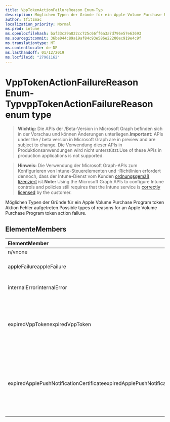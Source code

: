 ```yaml
---
title: VppTokenActionFailureReason Enum-Typ
description: Möglichen Typen der Gründe für ein Apple Volume Purchase Program token Aktion Fehler aufgetreten.
author: tfitzmac
localization_priority: Normal
ms.prod: intune
ms.openlocfilehash: baf33c29a822cc725c66ff6a3a7d796e57e63693
ms.sourcegitcommit: 36be044c89a19af84c93e586e22200ec919e4c9f
ms.translationtype: MT
ms.contentlocale: de-DE
ms.lasthandoff: 01/12/2019
ms.locfileid: "27961162"
---
```

# <a name="vpptokenactionfailurereason-enum-type"></a><span data-ttu-id="9f7cb-103">VppTokenActionFailureReason Enum-Typ</span><span class="sxs-lookup"><span data-stu-id="9f7cb-103">vppTokenActionFailureReason enum type</span></span>

> <span data-ttu-id="9f7cb-104">**Wichtig:** Die APIs der /Beta-Version in Microsoft Graph befinden sich in der Vorschau und können Änderungen unterliegen.</span><span class="sxs-lookup"><span data-stu-id="9f7cb-104">**Important:** APIs under the / beta version in Microsoft Graph are in preview and are subject to change.</span></span> <span data-ttu-id="9f7cb-105">Die Verwendung dieser APIs in Produktionsanwendungen wird nicht unterstützt.</span><span class="sxs-lookup"><span data-stu-id="9f7cb-105">Use of these APIs in production applications is not supported.</span></span>

> <span data-ttu-id="9f7cb-106">**Hinweis:** Die Verwendung der Microsoft Graph-APIs zum Konfigurieren von Intune-Steuerelementen und -Richtlinien erfordert dennoch, dass der Intune-Dienst vom Kunden [ordnungsgemäß lizenziert](https://go.microsoft.com/fwlink/?linkid=839381) ist.</span><span class="sxs-lookup"><span data-stu-id="9f7cb-106">**Note:** Using the Microsoft Graph APIs to configure Intune controls and policies still requires that the Intune service is [correctly licensed](https://go.microsoft.com/fwlink/?linkid=839381) by the customer.</span></span>

<span data-ttu-id="9f7cb-107">Möglichen Typen der Gründe für ein Apple Volume Purchase Program token Aktion Fehler aufgetreten.</span><span class="sxs-lookup"><span data-stu-id="9f7cb-107">Possible types of reasons for an Apple Volume Purchase Program token action failure.</span></span>
## <a name="members"></a><span data-ttu-id="9f7cb-108">Elemente</span><span class="sxs-lookup"><span data-stu-id="9f7cb-108">Members</span></span>
|<span data-ttu-id="9f7cb-109">Element</span><span class="sxs-lookup"><span data-stu-id="9f7cb-109">Member</span></span>|<span data-ttu-id="9f7cb-110">Wert</span><span class="sxs-lookup"><span data-stu-id="9f7cb-110">Value</span></span>|<span data-ttu-id="9f7cb-111">Beschreibung</span><span class="sxs-lookup"><span data-stu-id="9f7cb-111">Description</span></span>|
|:---|:---|:---|
|<span data-ttu-id="9f7cb-112">n/v</span><span class="sxs-lookup"><span data-stu-id="9f7cb-112">none</span></span>|<span data-ttu-id="9f7cb-113">0</span><span class="sxs-lookup"><span data-stu-id="9f7cb-113">0</span></span>|<span data-ttu-id="9f7cb-114">Keine.</span><span class="sxs-lookup"><span data-stu-id="9f7cb-114">None.</span></span>|
|<span data-ttu-id="9f7cb-115">appleFailure</span><span class="sxs-lookup"><span data-stu-id="9f7cb-115">appleFailure</span></span>|<span data-ttu-id="9f7cb-116">1</span><span class="sxs-lookup"><span data-stu-id="9f7cb-116">1</span></span>|<span data-ttu-id="9f7cb-117">Apple Dienst ist ein Fehler aufgetreten.</span><span class="sxs-lookup"><span data-stu-id="9f7cb-117">There was an error on Apple's service.</span></span>|
|<span data-ttu-id="9f7cb-118">internalError</span><span class="sxs-lookup"><span data-stu-id="9f7cb-118">internalError</span></span>|<span data-ttu-id="9f7cb-119">2</span><span class="sxs-lookup"><span data-stu-id="9f7cb-119">2</span></span>|<span data-ttu-id="9f7cb-120">Ein interner Fehler ist aufgetreten.</span><span class="sxs-lookup"><span data-stu-id="9f7cb-120">There was an internal error.</span></span>|
|<span data-ttu-id="9f7cb-121">expiredVppToken</span><span class="sxs-lookup"><span data-stu-id="9f7cb-121">expiredVppToken</span></span>|<span data-ttu-id="9f7cb-122">3</span><span class="sxs-lookup"><span data-stu-id="9f7cb-122">3</span></span>|<span data-ttu-id="9f7cb-123">Ein Fehler aufgetreten, da das Token Apple Volume Purchase Program abgelaufen wurde.</span><span class="sxs-lookup"><span data-stu-id="9f7cb-123">There was an error because the Apple Volume Purchase Program token was expired.</span></span>|
|<span data-ttu-id="9f7cb-124">expiredApplePushNotificationCertificate</span><span class="sxs-lookup"><span data-stu-id="9f7cb-124">expiredApplePushNotificationCertificate</span></span>|<span data-ttu-id="9f7cb-125">4</span><span class="sxs-lookup"><span data-stu-id="9f7cb-125">4</span></span>|<span data-ttu-id="9f7cb-126">Ein Fehler aufgetreten, da das Apple Volume Purchase Programm Pushbenachrichtigung Zertifikat ist abgelaufen.</span><span class="sxs-lookup"><span data-stu-id="9f7cb-126">There was an error because the Apple Volume Purchase Program Push Notification certificate expired.</span></span>|





